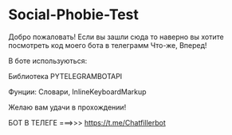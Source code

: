 # Social-Phobie-Test

Добро пожаловать! Если вы зашли сюда то наверно вы хотите посмотреть код моего бота в телеграмм
Что-же, Вперед!

В боте используються:

Библиотека PYTELEGRAMBOTAPI

Фунции: Словари, InlineKeyboardMarkup

Желаю вам удачи в прохождении!

БОТ В ТЕЛЕГЕ ===>>> https://t.me/Chatfillerbot
